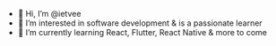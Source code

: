 - 👋 Hi, I’m @ietvee
- 👀 I’m interested in software development & is a passionate learner 
- 🌱 I’m currently learning React, Flutter, React Native & more to come


<!---
ietvee/ietvee is a ✨ special ✨ repository because its `README.md` (this file) appears on your GitHub profile.
You can click the Preview link to take a look at your changes.
--->

